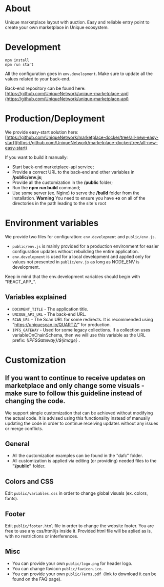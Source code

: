 # About
Unique marketplace layout with auction. Easy and reliable entry point to create your own marketplace in Unique ecosystem.
# Development
```
npm install
npm run start
```
All the configuration goes in ```env.development```. Make sure to update all the values related to your back-end.

Back-end repository can be found here: [https://github.com/UniqueNetwork/unique-marketplace-api](https://github.com/UniqueNetwork/unique-marketplace-api)

# Production/Deployment
We provide easy-start solution here: [https://github.com/UniqueNetwork/marketplace-docker/tree/all-new-easy-start](https://github.com/UniqueNetwork/marketplace-docker/tree/all-new-easy-start)

If you want to build it manually:
- Start back-end marketplace-api service;
- Provide a correct URL to the back-end and other variables in **/public/env.js**;
- Provide all the customization in the **/public** folder;
- Run the **npm run build** command; 
- Use some server (ex. Nginx) to serve the **/build** folder from the installation. 
**Warning** 
You need to ensure you have **+x** on all of the directories in the path leading to the site's root

# Environment variables
We provide two files for configuration: ```env.development``` and ```public/env.js```.
- ```public/env.js``` is mainly provided for a production environment for easier configuration updates without rebuilding the entire application.
- ```env.development``` is used for a local development and applied only for values not presented in ```public/env.js``` as long as NODE_ENV is development.

Keep in mind that the env.development variables should begin with "REACT_APP_".

## Variables explained

- ```DOCUMENT_TITLE``` - The application title.
- ```UNIQUE_API_URL``` - The back-end URL.
- ```SCAN_URL``` - The Scan URL for some redirects. It is recommended using "https://uniquescan.io/QUARTZ/" for production.
- ```IPFS_GATEWAY``` - Used for some legacy collections. If a collection uses variableOnChainSchema, then we will use this variable as the URL prefix: _{IPFSGateway}/${image}_ .
# Customization
## **If you want to continue to receive updates on marketplace and only change some visuals - make sure to follow this guideline instead of changing the code.**

We support simple customization that can be achieved without modifying the actual code. It is advised using this functionality instead of manually updating the code in order to continue receiving updates without any issues or merge conflicts.

## General
- All the customization examples can be found in the "dafc" folder.
- All customization is applied via editing (or providing) needed files to the  **"/public"** folder.
## Colors and CSS
Edit ```public/variables.css``` in order to change global visuals (ex. colors, fonts).
## Footer
Edit ```public/footer.html``` file in order to change the website footer. You are free to use any css/html/js inside it. Provided html file will be aplied as is, with no restrictions or interferences.

## Misc
- You can provide your own ```public/logo.png``` for header logo.
- You can change favicon ```public/favicon.ico```.
- You can provide your own ```public/Terms.pdf ```(link to download it can be found on the FAQ page).